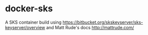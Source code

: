 # docker-sks
A SKS container build using https://bitbucket.org/skskeyserver/sks-keyserver/overview and Matt Rude's docs http://mattrude.com/
